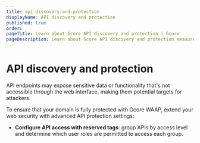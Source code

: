 ```yaml
---
title: api-discovery-and-protection
displayName: API discovery and protection
published: true
order: 
pageTitle: Learn about Gcore API discovery and protection | Gcore
pageDescription: Learn about Gcore API discovery and protection measures.
---
```

# API discovery and protection

API endpoints may expose sensitive data or functionality that's not accessible through the web interface, making them potential targets for attackers.  

To ensure that your domain is fully protected with Gcore WAAP, extend your web security with advanced API protection settings: 

* **Configure API access with reserved tags**: group APIs by access level and determine which user roles are permitted to access each group. 

